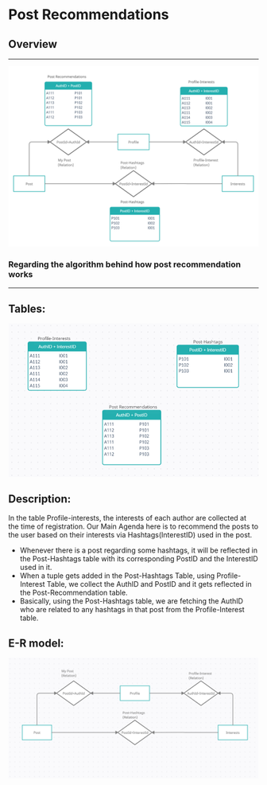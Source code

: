 # Post Recommendations
## Overview
---
![](images/Project_Database.png)


### Regarding the algorithm behind how post recommendation works
___
## Tables:

![RecommendationPostTables](./images/RecommendationPostTables.png)

## Description:
In the table Profile-interests, the interests of each author are collected at the time of registration.
Our Main Agenda here is to recommend the posts to the user based on their interests via Hashtags(InterestID) used in the post.
* Whenever there is a post regarding some hashtags, it will be reflected in the Post-Hashtags table with its corresponding PostID and the InterestID used in it.
* When a tuple gets added in the Post-Hashtags Table, using Profile-Interest Table, we collect the AuthID and PostID and it gets reflected in the Post-Recommendation table.
* Basically, using the Post-Hashtags table, we are fetching the AuthID who are related to any hashtags in that post from the Profile-Interest table.

## E-R model:

![PostRecommendationsERmodel](./images/RecommendationPostERmodel.png)

